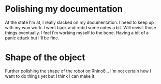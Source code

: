 # Polishing my documentation

At the state I'm at, I really slacked on my documentation. I need to keep up with my won work. I went back and redid some notes a bit. Will revisit those things eventually. I feel i'm working myself to the bone.
Having a bit of a panic attack but I'll be fine.

# Shape of the object

Further polishing the shape of the robot on Rhino8... I'm not certain how I want to do things yet but I think I can make it.